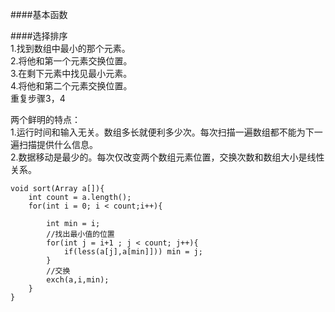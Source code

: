 ####基本函数  
  


####选择排序  
1.找到数组中最小的那个元素。  
2.将他和第一个元素交换位置。  
3.在剩下元素中找见最小元素。  
4.将他和第二个元素交换位置。  
重复步骤3，4  

两个鲜明的特点：  
1.运行时间和输入无关。数组多长就便利多少次。每次扫描一遍数组都不能为下一遍扫描提供什么信息。  
2.数据移动是最少的。每次仅改变两个数组元素位置，交换次数和数组大小是线性关系。  

	void sort(Array a[]){
		int count = a.length();
		for(int i = 0; i < count;i++){
			
			int min = i;
			//找出最小值的位置
			for(int j = i+1 ; j < count; j++){
				if(less(a[j],a[min]])) min = j;
			}		
			//交换
			exch(a,i,min);
		}
	}	
